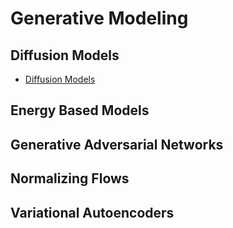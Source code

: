 # Generative Modeling

## Diffusion Models

- [Diffusion Models](generative_modeling/diffusion_models.md)

## Energy Based Models

## Generative Adversarial Networks


## Normalizing Flows

## Variational Autoencoders

